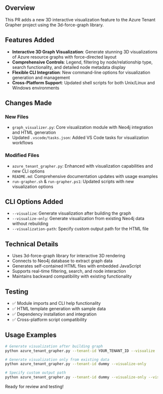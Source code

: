 ## Overview
This PR adds a new 3D interactive visualization feature to the Azure Tenant Grapher project using the 3d-force-graph library.

## Features Added
- **Interactive 3D Graph Visualization**: Generate stunning 3D visualizations of Azure resource graphs with force-directed layout
- **Comprehensive Controls**: Legend, filtering by node/relationship type, search functionality, and detailed node metadata display
- **Flexible CLI Integration**: New command-line options for visualization generation and management
- **Cross-Platform Support**: Updated shell scripts for both Unix/Linux and Windows environments

## Changes Made
### New Files
- `graph_visualizer.py`: Core visualization module with Neo4j integration and HTML generation
- Updated `.vscode/tasks.json`: Added VS Code tasks for visualization workflows

### Modified Files
- `azure_tenant_grapher.py`: Enhanced with visualization capabilities and new CLI options
- `README.md`: Comprehensive documentation updates with usage examples
- `run-grapher.sh` & `run-grapher.ps1`: Updated scripts with new visualization options

## CLI Options Added
- `--visualize`: Generate visualization after building the graph
- `--visualize-only`: Generate visualization from existing Neo4j data without rebuilding
- `--visualization-path`: Specify custom output path for the HTML file

## Technical Details
- Uses 3d-force-graph library for interactive 3D rendering
- Connects to Neo4j database to extract graph data
- Generates self-contained HTML files with embedded JavaScript
- Supports real-time filtering, search, and node interaction
- Maintains backward compatibility with existing functionality

## Testing
- ✅ Module imports and CLI help functionality
- ✅ HTML template generation with sample data
- ✅ Dependency installation and integration
- ✅ Cross-platform script compatibility

## Usage Examples
```bash
# Generate visualization after building graph
python azure_tenant_grapher.py --tenant-id YOUR_TENANT_ID --visualize

# Generate visualization only from existing data
python azure_tenant_grapher.py --tenant-id dummy --visualize-only

# Specify custom output path
python azure_tenant_grapher.py --tenant-id dummy --visualize-only --visualization-path /custom/path/graph.html
```

Ready for review and testing!
